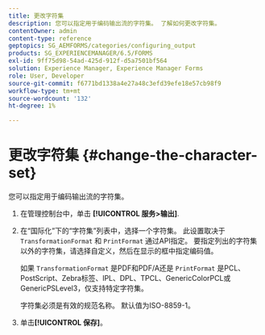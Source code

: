 ```yaml
---
title: 更改字符集
description: 您可以指定用于编码输出流的字符集。 了解如何更改字符集。
contentOwner: admin
content-type: reference
geptopics: SG_AEMFORMS/categories/configuring_output
products: SG_EXPERIENCEMANAGER/6.5/FORMS
exl-id: 9ff75d98-54ad-425d-912f-d5a7501bf564
solution: Experience Manager, Experience Manager Forms
role: User, Developer
source-git-commit: f6771bd1338a4e27a48c3efd39efe18e57cb98f9
workflow-type: tm+mt
source-wordcount: '132'
ht-degree: 1%

---
```


# 更改字符集 {#change-the-character-set}

您可以指定用于编码输出流的字符集。

1. 在管理控制台中，单击 **[!UICONTROL 服务>输出]**.
1. 在“国际化”下的“字符集”列表中，选择一个字符集。 此设置取决于 `TransformationFormat` 和 `PrintFormat` 通过API指定。 要指定列出的字符集以外的字符集，请选择自定义，然后在显示的框中指定编码值。

   如果 `TransformationFormat` 是PDF和PDF/A还是 `PrintFormat` 是PCL、PostScript、Zebra标签、IPL、DPL、TPCL、GenericColorPCL或GenericPSLevel3，仅支持特定字符集。

   字符集必须是有效的规范名称。 默认值为ISO-8859-1。

1. 单击&#x200B;**[!UICONTROL 保存]**。
